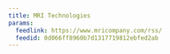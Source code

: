 ```yaml
---
title: MRI Technologies
params:
  feedlink: https://www.mricompany.com/rss/
  feedid: 0d066ff8960b7d1317719812ebfed2ab
---
```

